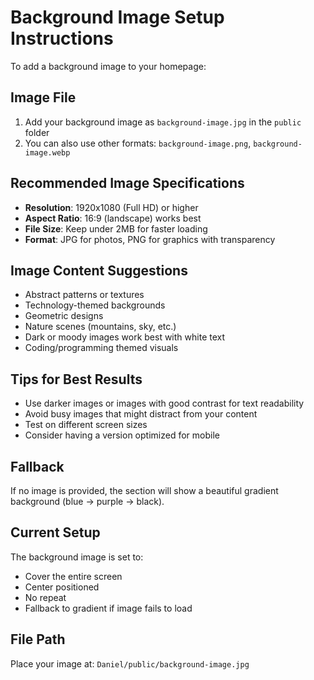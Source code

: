 # Background Image Setup Instructions

To add a background image to your homepage:

## Image File
1. Add your background image as `background-image.jpg` in the `public` folder
2. You can also use other formats: `background-image.png`, `background-image.webp`

## Recommended Image Specifications
- **Resolution**: 1920x1080 (Full HD) or higher
- **Aspect Ratio**: 16:9 (landscape) works best
- **File Size**: Keep under 2MB for faster loading
- **Format**: JPG for photos, PNG for graphics with transparency

## Image Content Suggestions
- Abstract patterns or textures
- Technology-themed backgrounds
- Geometric designs
- Nature scenes (mountains, sky, etc.)
- Dark or moody images work best with white text
- Coding/programming themed visuals

## Tips for Best Results
- Use darker images or images with good contrast for text readability
- Avoid busy images that might distract from your content
- Test on different screen sizes
- Consider having a version optimized for mobile

## Fallback
If no image is provided, the section will show a beautiful gradient background (blue → purple → black).

## Current Setup
The background image is set to:
- Cover the entire screen
- Center positioned
- No repeat
- Fallback to gradient if image fails to load

## File Path
Place your image at: `Daniel/public/background-image.jpg`
